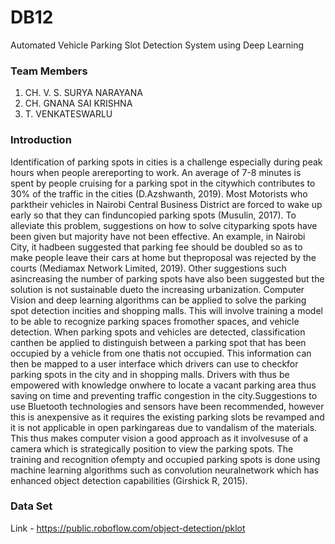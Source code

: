 # DB12
Automated Vehicle Parking Slot Detection System using Deep Learning

### Team Members
1. CH. V. S. SURYA NARAYANA
2. CH. GNANA SAI KRISHNA 
3. T. VENKATESWARLU

### Introduction

Identification of parking spots in cities is a challenge especially during peak hours when people arereporting to work. An average of 7-8 minutes is spent by people cruising for a parking spot in the citywhich contributes to 30% of the traffic in the cities (D.Azshwanth, 2019). Most Motorists who parktheir vehicles in Nairobi Central Business District are forced to wake up early so that they can finduncopied parking spots (Musulin, 2017). To alleviate this problem, suggestions on how to solve cityparking spots have been given but majority have not been effective. An example, in Nairobi City, it hadbeen suggested that parking fee should be doubled so as to make people leave their cars at home but theproposal was rejected by the courts (Mediamax Network Limited, 2019). Other suggestions such asincreasing the number of parking spots have also been suggested but the solution is not sustainable dueto the increasing urbanization.
Computer Vision and deep learning algorithms can be applied to solve the parking spot detection incities and shopping malls. This will involve training a model to be able to recognize parking spaces fromother spaces, and vehicle detection. When parking spots and vehicles are detected, classification canthen be applied to distinguish between a parking spot that has been occupied by a vehicle from one thatis not occupied. This information can then be mapped to a user interface which drivers can use to checkfor parking spots in the city and in shopping malls. Drivers with thus be empowered with knowledge onwhere to locate a vacant parking area thus saving on time and preventing traffic congestion in the city.Suggestions to use Bluetooth technologies and sensors have been recommended, however this is anexpensive as it requires the existing parking slots be revamped and it is not applicable in open parkingareas due to vandalism of the materials. This thus makes computer vision a good approach as it involvesuse of a camera which is strategically position to view the parking spots. The training and recognition ofempty and occupied parking spots is done using machine learning algorithms such as convolution neuralnetwork which has enhanced object detection capabilities (Girshick R, 2015).

### Data Set
Link - https://public.roboflow.com/object-detection/pklot
